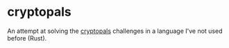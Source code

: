 # cryptopals

An attempt at solving the [cryptopals](https://cryptopals.com/) challenges in a language I've not used before (Rust).